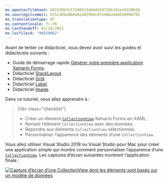 ```yaml
---
ms.openlocfilehash: b91538b7eff340315e04dd2972bb181e34310b2b
ms.sourcegitcommit: b75c369adb8e02a429b6c0fed8ba4a855099bf01
ms.translationtype: HT
ms.contentlocale: fr-FR
ms.lasthandoff: 01/18/2021
ms.locfileid: "98559062"
---
```

Avant de tenter ce didacticiel, vous devez avoir suivi les guides et didacticiels suivants :

- Guide de démarrage rapide [Générer votre première application Xamarin.Forms](~/get-started/first-app/index.md).
- Didacticiel [StackLayout](~/get-started/tutorials/stacklayout/index.yml).
- Didacticiel [Grid](~/get-started/tutorials/grid/index.yml).
- Didacticiel [Label](~/get-started/tutorials/label/index.yml).
- Didacticiel [Image](~/get-started/tutorials/image/index.yml).

Dans ce tutoriel, vous allez apprendre à :

> [!div class="checklist"]
>
> - Créer un élément [`CollectionView`](xref:Xamarin.Forms.CollectionView) Xamarin.Forms en XAML.
> - Remplir l’élément `CollectionView` avec des données.
> - Répondre aux éléments `CollectionView` sélectionnés.
> - Personnaliser l’apparence des éléments d’une `CollectionView`.

Vous allez utiliser Visual Studio 2019 ou Visual Studio pour Mac pour créer une application simple qui montre comment personnaliser l’apparence d’une [`CollectionView`](xref:Xamarin.Forms.CollectionView). Les captures d’écran suivantes montrent l’application finale :

[![Capture d’écran d’une CollectionView dont les éléments sont basés sur un modèle de données](../images/customize-item-appearance-reduced.png "CollectionView affichant des données basées sur un modèle")](../images/customize-item-appearance-large.png#lightbox "CollectionView affichant des données basées sur un modèle")
